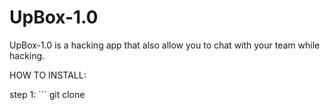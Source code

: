 # UpBox-1.0
UpBox-1.0 is a hacking app that also allow you to chat with your team while hacking.

HOW TO INSTALL:

step 1: ```
git clone
```
